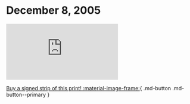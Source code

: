 # December 8, 2005

![](https://www.achewood.com/comic.php?date=12082005)

[Buy a signed strip of this print! :material-image-frame:](https://achewood-holiday-pop-up.myshopify.com/products/strip#12082005){ .md-button .md-button--primary }

